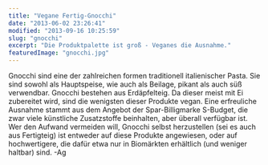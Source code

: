 ```yaml
---
title: "Vegane Fertig-Gnocchi"
date: "2013-06-02 23:26:41"
modified: "2013-09-16 10:25:59"
slug: "gnocchi"
excerpt: "Die Produktpalette ist groß - Veganes die Ausnahme."
featuredImage: "gnocchi.jpg"
---
```


Gnocchi sind eine der zahlreichen formen traditionell italienischer Pasta. Sie sind sowohl als Hauptspeise, wie auch als Beilage, pikant als auch süß verwendbar. Gnocchi bestehen aus Erdäpfelteig. Da dieser meist mit Ei zubereitet wird, sind die wenigsten dieser Produkte vegan. Eine erfreuliche Ausnahme stammt aus dem Angebot der Spar-Billigmarke S-Budget, die zwar viele künstliche Zusatzstoffe beinhalten, aber überall verfügbar ist. Wer den Aufwand vermeiden will, Gnocchi selbst herzustellen (sei es auch aus Fertigteig) ist entweder auf diese Produkte angewiesen, oder auf hochwertigere, die dafür etwa nur in Biomärkten erhältlich (und weniger haltbar) sind. -Ag